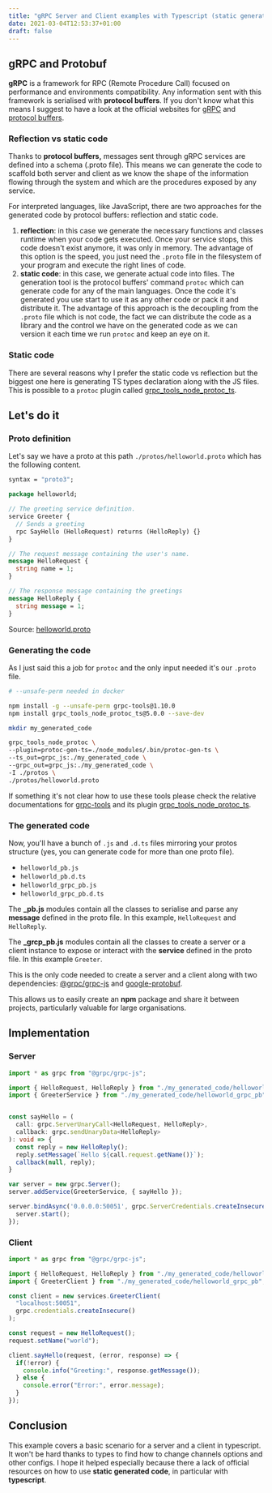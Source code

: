 ```yaml
---
title: "gRPC Server and Client examples with Typescript (static generated code)"
date: 2021-03-04T12:53:37+01:00
draft: false
---
```


## gRPC and Protobuf

**gRPC** is a framework for RPC (Remote Procedure Call) focused on performance and environments compatibility. Any information sent with this framework is serialised with **protocol buffers**. If you don't know what this means I suggest to have a look at the official websites for [gRPC](https://grpc.io/) and [protocol buffers](https://developers.google.com/protocol-buffers).

### Reflection vs static code

Thanks to **protocol buffers,** messages sent through gRPC services are defined into a schema (.proto file). This means we can generate the code to scaffold both server and client as we know the shape of the information flowing through the system and which are the procedures exposed by any service.

For interpreted languages, like JavaScript, there are two approaches for the generated code by protocol buffers: reflection and static code.

1. **reflection**: in this case we generate the necessary functions and classes runtime when your code gets executed. Once your service stops, this code doesn't exist anymore, it was only in memory. The advantage of this option is the speed, you just need the `.proto` file in the filesystem of your program and execute the right lines of code.
2. **static code**: in this case, we generate actual code into files. The generation tool is the protocol buffers' command `protoc` which can generate code for any of the main languages. Once the code it's generated you use start to use it as any other code or pack it and distribute it. The advantage of this approach is the decoupling from the `.proto` file which is not code, the fact we can distribute the code as a library and the control we have on the generated code as we can version it each time we run `protoc` and keep an eye on it.

### Static code

There are several reasons why I prefer the static code vs reflection but the biggest one here is generating TS types declaration along with the JS files.
This is possible to a `protoc` plugin called [grpc_tools_node_protoc_ts](https://github.com/agreatfool/grpc_tools_node_protoc_ts).

## Let's do it

### Proto definition

Let's say we have a proto at this path `./protos/helloworld.proto` which has the following content.

```proto
syntax = "proto3";

package helloworld;

// The greeting service definition.
service Greeter {
  // Sends a greeting
  rpc SayHello (HelloRequest) returns (HelloReply) {}
}

// The request message containing the user's name.
message HelloRequest {
  string name = 1;
}

// The response message containing the greetings
message HelloReply {
  string message = 1;
}
```

Source: [helloworld.proto](https://github.com/grpc/grpc/blob/master/examples/protos/helloworld.proto)

### Generating the code

As I just said this a job for `protoc` and the only input needed it's our `.proto` file.

```bash
# --unsafe-perm needed in docker

npm install -g --unsafe-perm grpc-tools@1.10.0
npm install grpc_tools_node_protoc_ts@5.0.0 --save-dev

mkdir my_generated_code

grpc_tools_node_protoc \
--plugin=protoc-gen-ts=./node_modules/.bin/protoc-gen-ts \
--ts_out=grpc_js:./my_generated_code \
--grpc_out=grpc_js:./my_generated_code \
-I ./protos \
./protos/helloworld.proto
```

If something it's not clear how to use these tools please check the relative documentations for [grpc-tools](https://github.com/grpc/grpc-node/tree/master/packages/grpc-tools) and its plugin [grpc_tools_node_protoc_ts](https://github.com/agreatfool/grpc_tools_node_protoc_ts).

### The generated code

Now, you'll have a bunch of `.js` and `.d.ts` files mirroring your protos structure (yes, you can generate code for more than one proto file).

- `helloworld_pb.js`
- `helloworld_pb.d.ts`
- `helloworld_grpc_pb.js`
- `helloworld_grpc_pb.d.ts`

The **_pb.js** modules contain all the classes to serialise and parse any **message** defined in the proto file. In this example, `HelloRequest` and `HelloReply`.

The **_grcp_pb.js** modules contain all the classes to create a server or a client instance to expose or interact with the **service** defined in the proto file. In this example `Greeter`.

This is the only code needed to create a server and a client along with two dependencies: [@grpc/grpc-js](https://www.npmjs.com/package/@grpc/grpc-js) and [google-protobuf](https://www.npmjs.com/package/google-protobuf).

This allows us to easily create an **npm** package and share it between projects, particularly valuable for large organisations.

## Implementation

### Server

```typescript
import * as grpc from "@grpc/grpc-js";

import { HelloRequest, HelloReply } from "./my_generated_code/helloworld_pb";
import { GreeterService } from "./my_generated_code/helloworld_grpc_pb";


const sayHello = (
  call: grpc.ServerUnaryCall<HelloRequest, HelloReply>,
  callback: grpc.sendUnaryData<HelloReply>
): void => {
  const reply = new HelloReply();
  reply.setMessage(`Hello ${call.request.getName()}`);
  callback(null, reply);
}

var server = new grpc.Server();
server.addService(GreeterService, { sayHello });

server.bindAsync('0.0.0.0:50051', grpc.ServerCredentials.createInsecure(), () => {
  server.start();
});
```

### Client

```typescript
import * as grpc from "@grpc/grpc-js";

import { HelloRequest, HelloReply } from "./my_generated_code/helloworld_pb";
import { GreeterClient } from "./my_generated_code/helloworld_grpc_pb";

const client = new services.GreeterClient(
  "localhost:50051",
  grpc.credentials.createInsecure()
);

const request = new HelloRequest();
request.setName("world");

client.sayHello(request, (error, response) => {
  if(!error) {
    console.info("Greeting:", response.getMessage());
  } else {
    console.error("Error:", error.message); 
  }
});
```

## Conclusion

This example covers a basic scenario for a server and a client in typescript. It won't be hard thanks to types to find how to change channels options and other configs. I hope it helped especially because there a lack of official resources on how to use **static generated code**, in particular with **typescript**.

